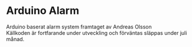 # Arduino Alarm
Arduino baserat alarm system framtaget av Andreas Olsson<BR>
Källkoden är fortfarande under utveckling och förväntas släppas under juli månad.
